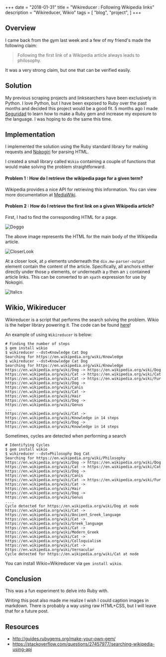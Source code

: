 +++
date = "2018-01-31"
title = "Wikireducer : Following Wikipedia links"
description = "Wikireducer, Wikio"
tags = [
  "blog",
  "project",
]
+++

## Overview

I came back from the gym last week and a few of my friend's made the following
claim:

> Following the first link of a Wikipedia article always leads to philosophy.

It was a very strong claim, but one that can be verified easily.

## Solution

My previous scraping projects and linksearchers have been exclusively in Python.
I love Python, but I have been exposed to Ruby over the past months and decided
this project would be a good fit. 5 months ago I made
[Seguridad](https://github.com/dang3r/seguridad) to learn how to make a Ruby gem
and increase my exposure to the language. I was hoping to do the same this time.

## Implementation

I implemented the solution using the Ruby standard library for making requests
and [Nokogiri](https://github.com/sparklemotion/nokogiri) for parsing HTML.

I created a small library called `Wikio` containing a couple of functions that
would make solving the problem straightforward. 

#### Problem 1 : How do I retrieve the wikipedia page for a given term?

Wikipedia provides a nice API for retrieving this information. You can view more
documentation at
[MediaWiki](https://www.mediawiki.org/wiki/API:Main_page#The_endpoint).

#### Problem 2 : How do I retrieve the first link on a given Wikipedia article?

First, I had to find the corresponding HTML for a page.

![Doggo](/images/wiki-dog.png)
  
The above image represents the HTML for the main body of the Wikipedia article.

![CloserLook](/images/wiki-html.png)

At a closer look, at `p` elements underneath the `div.mw-parser-output` element
contain the content of the article. Specifically, all anchors either directly
under those `p` elements, or underneath a `p` then an `i` contained article
links. This can be converted to an `xpath` expression for use by Nokogiri.

![Italics](/images/wiki-italics.png)

## Wikio, Wikireducer

Wikireducer is a script that performs the search solving the problem. Wikio is
the helper library powering it. The code can be found
[here](https://github.com/dang3r/wikio)!

An example of using `Wikireducer` is below:

```
# Finding the number of steps
$ gem install wikio
$ wikireducer --dst=Knowledge Cat Dog
Searching for https://en.wikipedia.org/wiki/Knowledge
$ wikireducer --dst=Knowledge Cat Dog
Searching for https://en.wikipedia.org/wiki/Knowledge
https://en.wikipedia.org/wiki/Dog -> https://en.wikipedia.org/wiki/Dog
https://en.wikipedia.org/wiki/Cat -> https://en.wikipedia.org/wiki/Cat
https://en.wikipedia.org/wiki/Cat -> https://en.wikipedia.org/wiki/Fur
https://en.wikipedia.org/wiki/Dog -> https://en.wikipedia.org/wiki/Canis
https://en.wikipedia.org/wiki/Cat -> https://en.wikipedia.org/wiki/Hair
https://en.wikipedia.org/wiki/Dog -> https://en.wikipedia.org/wiki/Genus
...
https://en.wikipedia.org/wiki/Cat -> https://en.wikipedia.org/wiki/Knowledge in 14 steps
https://en.wikipedia.org/wiki/Dog -> https://en.wikipedia.org/wiki/Knowledge in 14 steps
```

Sometimes, cycles are detected when performing a search

```
# Identifying Cycles
$ gem install wikio
$ wikireducer --dst=Philosophy Dog Cat
Searching for https://en.wikipedia.org/wiki/Philosophy
https://en.wikipedia.org/wiki/Dog -> https://en.wikipedia.org/wiki/Dog
https://en.wikipedia.org/wiki/Cat -> https://en.wikipedia.org/wiki/Cat
https://en.wikipedia.org/wiki/Dog -> https://en.wikipedia.org/wiki/Canis
https://en.wikipedia.org/wiki/Cat -> https://en.wikipedia.org/wiki/Fur
https://en.wikipedia.org/wiki/Cat -> https://en.wikipedia.org/wiki/Hair
https://en.wikipedia.org/wiki/Dog -> https://en.wikipedia.org/wiki/Genus
....
Cycle detected for https://en.wikipedia.org/wiki/Dog at node
https://en.wikipedia.org/wiki/Cat -> https://en.wikipedia.org/wiki/Ancient_Greek_language
https://en.wikipedia.org/wiki/Cat -> https://en.wikipedia.org/wiki/Greek_language
https://en.wikipedia.org/wiki/Cat -> https://en.wikipedia.org/wiki/Modern_Greek
https://en.wikipedia.org/wiki/Cat -> https://en.wikipedia.org/wiki/Colloquialism
https://en.wikipedia.org/wiki/Cat -> https://en.wikipedia.org/wiki/Vernacular
Cycle detected for https://en.wikipedia.org/wiki/Cat at node
```

You can install Wikio+Wikireducer via `gem install wikio`.

## Conclusion

This was a fun experiment to delve into Ruby with.

Writing this post also made me realize I wish I could caption images in
markdown. There is probably a way using raw HTML+CSS, but I will leave that for
a future post.

## Resources

- http://guides.rubygems.org/make-your-own-gem/
- https://stackoverflow.com/questions/27457977/searching-wikipedia-using-api
